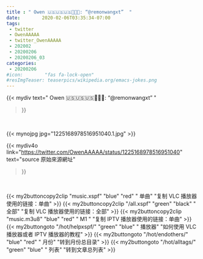 ```yaml
---
title : " Owen 🇺🇸🇺🇸🇺🇸🍔🐣🦉: “@remonwangxt”  "
date:        2020-02-06T03:35:34-07:00
tags:
 - twitter
 - OwenAAAAA
 - twitter_OwenAAAAA
 - 202002
 - 20200206
 - 20200206_03
categories:
 - 20200206
#icon:        "fas fa-lock-open"
#resImgTeaser: teaserpics/wikipedia.org/emacs-jokes.png
---
```


{{< mydiv text=" Owen 🇺🇸🇺🇸🇺🇸🍔🐣🦉: “@remonwangxt”  "
>}}
<br>


 {{< mynojpg jpg="1225168978516951040.1.jpg" >}}<br> 



{{< mydiv4o link="https://twitter.com/OwenAAAAA/status/1225168978516951040"
text="source 原始來源網址"
>}}


<br>





{{< my2buttoncopy2clip "music.xspf"        "blue"   "red"    " 单曲"  "复制 VLC 播放器使用的链接：单曲" >}} {{< my2buttoncopy2clip "/all.xspf"         "green"  "black"  " 全部"  "复制 VLC 播放器使用的链接：全部" >}} {{< my2buttoncopy2clip "music.m3u8"        "blue"   "red"    " M1 "    "复制 IPTV 播放器使用的链接：单曲" >}} {{< my2buttongoto      "/hot/helpxspf/"    "green"  "blue"   " 播放器" "如何使用 VLC 播放器或者 IPTV 播放器的教程" >}} {{< my2buttongoto      "/hot/endothers/"   "blue"   "red"    " 月份"   "转到月份总目录" >}} {{< my2buttongoto      "/hot/alltags/"     "green"  "blue"   " 列表"   "转到文章总列表" >}} 

